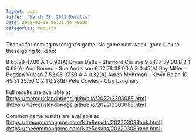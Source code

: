 ```yaml
---
layout: post
title:  "March 08, 2022 Results"
date: 2022-03-09 06:31:44 +0000
categories: results
---
```

Thanks for coming to tonight's game. No game next week, good luck to those going to Reno!

8   65.28   47.00  A   1                0.90(A)  Bryan Delfs - Stanford Christie
9   54.17   39.00  B   2     1          0.63(A)  Ann Romeo - Sue Anderson
6   52.78   38.00  A   3                0.45(A)  Ray Miller - Bogdan Vulcan
7   52.08   37.50  A   4                0.32(A)  Aaron Mohrman - Kevin Bolan
10   49.31   35.50  C         2     1    0.28(B)  Pete Cowles - Clay Laughary

Full results are available at [https://mercerislandbridge.github.io/2022/220308E.htm](https://mercerislandbridge.github.io/2022/220308E.htm)

Common game results are available at [https://thecommongame.com/NiteResults/20220308Rank.html](https://thecommongame.com/NiteResults/20220308Rank.html)
